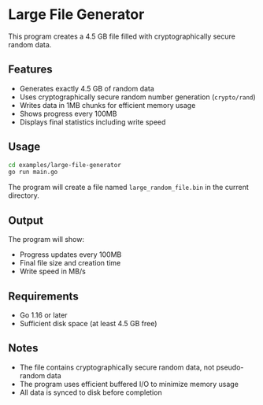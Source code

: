 # Large File Generator

This program creates a 4.5 GB file filled with cryptographically secure random data.

## Features

- Generates exactly 4.5 GB of random data
- Uses cryptographically secure random number generation (`crypto/rand`)
- Writes data in 1MB chunks for efficient memory usage
- Shows progress every 100MB
- Displays final statistics including write speed

## Usage

```bash
cd examples/large-file-generator
go run main.go
```

The program will create a file named `large_random_file.bin` in the current directory.

## Output

The program will show:
- Progress updates every 100MB
- Final file size and creation time
- Write speed in MB/s

## Requirements

- Go 1.16 or later
- Sufficient disk space (at least 4.5 GB free)

## Notes

- The file contains cryptographically secure random data, not pseudo-random data
- The program uses efficient buffered I/O to minimize memory usage
- All data is synced to disk before completion 